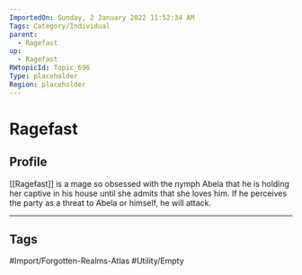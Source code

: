 ```yaml
---
ImportedOn: Sunday, 2 January 2022 11:52:34 AM
Tags: Category/Individual
parent:
  - Ragefast
up:
  - Ragefast
RWtopicId: Topic_696
Type: placeholder
Region: placeholder
---
```

# Ragefast
## Profile
[[Ragefast]] is a mage so obsessed with the nymph Abela that he is holding her captive in his house until she admits that she loves him. If he perceives the party as a threat to Abela or himself, he will attack.


---
## Tags
#Import/Forgotten-Realms-Atlas #Utility/Empty

